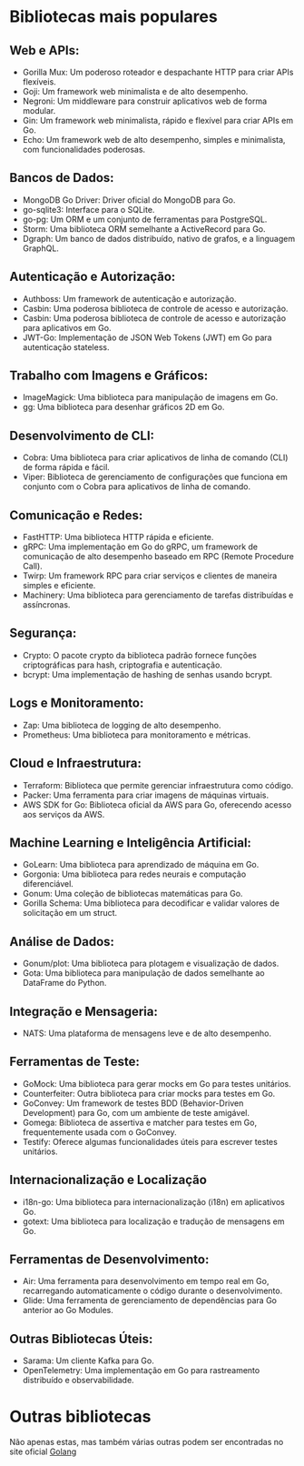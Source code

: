 # Bibliotecas mais populares

## Web e APIs:

- Gorilla Mux: Um poderoso roteador e despachante HTTP para criar APIs flexíveis.
- Goji: Um framework web minimalista e de alto desempenho.
- Negroni: Um middleware para construir aplicativos web de forma modular.
- Gin: Um framework web minimalista, rápido e flexível para criar APIs em Go.
- Echo: Um framework web de alto desempenho, simples e minimalista, com funcionalidades poderosas.

## Bancos de Dados:

- MongoDB Go Driver: Driver oficial do MongoDB para Go.
- go-sqlite3: Interface para o SQLite.
- go-pg: Um ORM e um conjunto de ferramentas para PostgreSQL.
- Storm: Uma biblioteca ORM semelhante a ActiveRecord para Go.
- Dgraph: Um banco de dados distribuído, nativo de grafos, e a linguagem GraphQL.

## Autenticação e Autorização:

- Authboss: Um framework de autenticação e autorização.
- Casbin: Uma poderosa biblioteca de controle de acesso e autorização.
- Casbin: Uma poderosa biblioteca de controle de acesso e autorização para aplicativos em Go.
- JWT-Go: Implementação de JSON Web Tokens (JWT) em Go para autenticação stateless.

## Trabalho com Imagens e Gráficos:

- ImageMagick: Uma biblioteca para manipulação de imagens em Go.
- gg: Uma biblioteca para desenhar gráficos 2D em Go.

## Desenvolvimento de CLI:

- Cobra: Uma biblioteca para criar aplicativos de linha de comando (CLI) de forma rápida e fácil.
- Viper: Biblioteca de gerenciamento de configurações que funciona em conjunto com o Cobra para aplicativos de linha de comando.

## Comunicação e Redes:

- FastHTTP: Uma biblioteca HTTP rápida e eficiente.
- gRPC: Uma implementação em Go do gRPC, um framework de comunicação de alto desempenho baseado em RPC (Remote Procedure Call).
- Twirp: Um framework RPC para criar serviços e clientes de maneira simples e eficiente.
- Machinery: Uma biblioteca para gerenciamento de tarefas distribuídas e assíncronas.

## Segurança:

- Crypto: O pacote crypto da biblioteca padrão fornece funções criptográficas para hash, criptografia e autenticação.
- bcrypt: Uma implementação de hashing de senhas usando bcrypt.

## Logs e Monitoramento:

- Zap: Uma biblioteca de logging de alto desempenho.
- Prometheus: Uma biblioteca para monitoramento e métricas.

## Cloud e Infraestrutura:

- Terraform: Biblioteca que permite gerenciar infraestrutura como código.
- Packer: Uma ferramenta para criar imagens de máquinas virtuais.
- AWS SDK for Go: Biblioteca oficial da AWS para Go, oferecendo acesso aos serviços da AWS.

## Machine Learning e Inteligência Artificial:

- GoLearn: Uma biblioteca para aprendizado de máquina em Go.
- Gorgonia: Uma biblioteca para redes neurais e computação diferenciável.
- Gonum: Uma coleção de bibliotecas matemáticas para Go.
- Gorilla Schema: Uma biblioteca para decodificar e validar valores de solicitação em um struct.

## Análise de Dados:

- Gonum/plot: Uma biblioteca para plotagem e visualização de dados.
- Gota: Uma biblioteca para manipulação de dados semelhante ao DataFrame do Python.

## Integração e Mensageria:

- NATS: Uma plataforma de mensagens leve e de alto desempenho.

## Ferramentas de Teste:

- GoMock: Uma biblioteca para gerar mocks em Go para testes unitários.
- Counterfeiter: Outra biblioteca para criar mocks para testes em Go.
- GoConvey: Um framework de testes BDD (Behavior-Driven Development) para Go, com um ambiente de teste amigável.
- Gomega: Biblioteca de assertiva e matcher para testes em Go, frequentemente usada com o GoConvey.
- Testify: Oferece algumas funcionalidades úteis para escrever testes unitários.

## Internacionalização e Localização

- i18n-go: Uma biblioteca para internacionalização (i18n) em aplicativos Go.
- gotext: Uma biblioteca para localização e tradução de mensagens em Go.

## Ferramentas de Desenvolvimento:

- Air: Uma ferramenta para desenvolvimento em tempo real em Go, recarregando automaticamente o código durante o desenvolvimento.
- Glide: Uma ferramenta de gerenciamento de dependências para Go anterior ao Go Modules.


## Outras Bibliotecas Úteis:

- Sarama: Um cliente Kafka para Go.
- OpenTelemetry: Uma implementação em Go para rastreamento distribuído e observabilidade.

# Outras bibliotecas

Não apenas estas, mas também várias outras podem ser encontradas no site oficial [Golang](https://pkg.go.dev)
